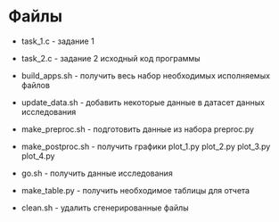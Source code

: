 # Файлы

- task_1.c - задание 1

- task_2.c - задание 2 исходный код программы

- build_apps.sh - получить весь набор необходимых исполняемых файлов

- update_data.sh - добавить некоторые данные в датасет данных исследования

- make_preproc.sh - подготовить данные из набора
    preproc.py

- make_postproc.sh - получить графики
    plot_1.py
    plot_2.py
    plot_3.py
    plot_4.py

- go.sh - получить данные исследования

- make_table.py - получить необходимое таблицы для отчета

- clean.sh - удалить сгенерированные файлы
